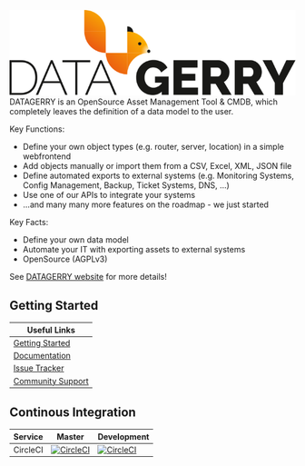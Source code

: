 ![Image](app/src/assets/img/datagerry_logo.svg)
DATAGERRY is an OpenSource Asset Management Tool & CMDB, which completely leaves the definition of a data model to the user.

Key Functions:
* Define your own object types (e.g. router, server, location) in a simple webfrontend
* Add objects manually or import them from a CSV, Excel, XML, JSON file
* Define automated exports to external systems (e.g. Monitoring Systems, Config Management, Backup, Ticket Systems, DNS, ...)
* Use one of our APIs to integrate your systems
* ...and many many more features on the roadmap - we just started

Key Facts:
* Define your own data model
* Automate your IT with exporting assets to external systems
* OpenSource (AGPLv3)

See [DATAGERRY website](https://www.datagerry.com) for more details!


## Getting Started
|Useful Links |
|-----|
|[Getting Started](https://www.datagerry.com) |
|[Documentation](https://docs.datagerry.com)|
|[Issue Tracker](https://issues.datagerry.com)|
|[Community Support](https://community.datagerry.com)|


## Continous Integration
| Service        | Master           | Development  |
| -------------- |----------------- | ------------ |
| CircleCI       | [![CircleCI](https://circleci.com/gh/NETHINKS/DATAGERRY/tree/master.svg?style=svg&circle-token=54ae0cae511e32e7bf1eb4b63f30ae60fb8da7ec)](https://circleci.com/gh/NETHINKS/DATAGERRY/tree/master) | [![CircleCI](https://circleci.com/gh/NETHINKS/DATAGERRY/tree/development.svg?style=svg&circle-token=54ae0cae511e32e7bf1eb4b63f30ae60fb8da7ec)](https://circleci.com/gh/NETHINKS/DATAGERRY/tree/development) |
